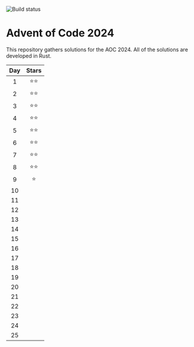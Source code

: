 ![Build status](https://github.com/mmacz/aoc/actions/workflows/aoc2024.yml/badge.svg)

# Advent of Code 2024

This repository gathers solutions for the AOC 2024. All of the solutions are developed in Rust.

| Day | Stars |
| :---: | :---: |
| 1  |  ⭐⭐ |
| 2  |  ⭐⭐ |
| 3  |  ⭐⭐ |
| 4  |  ⭐⭐ |
| 5  |  ⭐⭐ |
| 6  |  ⭐⭐ |
| 7  |  ⭐⭐ |
| 8  |  ⭐⭐ |
| 9  |  ⭐   |
| 10 |       |
| 11 |       |
| 12 |       |
| 13 |       |
| 14 |       |
| 15 |       |
| 16 |       |
| 17 |       |
| 18 |       |
| 19 |       |
| 20 |       |
| 21 |       |
| 22 |       |
| 23 |       |
| 24 |       |
| 25 |       |


